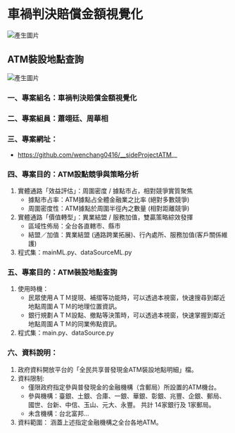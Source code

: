 # 車禍判決賠償金額視覺化

![產生圖片](./img/ATM_MachineLearning.PNG)

## ATM裝設地點查詢

![產生圖片](./img/ATM.PNG)


### 一、專案組名：車禍判決賠償金額視覺化
### 二、專案組員：蕭翊廷、周華相
### 三、專案網址：
- https://github.com/wenchang0416/__sideProjectATM__

### 四、專案目的：ATM設點競爭與策略分析
1. 實體通路「效益評估」：周圍密度 / 據點市占，相對競爭實質聚焦
   - 據點市占率：ATM據點占全體金融業之比率 (絕對多數競爭)
   - 周圍密度性：ATM據點於周圍半徑內之數量 (相對距離競爭)
2. 實體通路「價值轉型」：異業結盟 / 服務加值，雙贏策略綜效發揮
   - 區域性佈局：全台各直轄市、縣市
   - 結盟／加值：異業結盟 (通路跨業拓展)、行內處所、服務加值(客戶關係維護)
3. 程式集：mainML.py、dataSourceML.py

### 五、專案目的：ATM裝設地點查詢
1. 使用時機：
   - 民眾使用ＡＴＭ提現、補摺等功能時，可以透過本視窗，快速搜尋到鄰近地點周圍ＡＴＭ的地理位置資訊。
   - 銀行規劃ＡＴＭ設點、撤點等決策時，可以透過本視窗，快速掌握到鄰近地點周圍ＡＴＭ的同業佈點資訊。
2. 程式集：main.py、dataSource.py

### 六、資料說明：
1. 政府資料開放平台的「全民共享普發現金ATM裝設地點明細」檔。
2. 資料限制: 
   - 僅限政府指定參與普發現金的金融機構（含郵局）所設置的ATM機台。
   - 參與機構：臺銀、土銀、合庫、一銀、華銀、彰銀、兆豐、企銀、郵局、
               國世、台新、中信、玉山、元大、永豐。
               共計 14家銀行及 1家郵局。
   - 未含機構：台北富邦…　
3. 資料範圍：
  涵蓋上述指定金融機構之全台各地ATM。